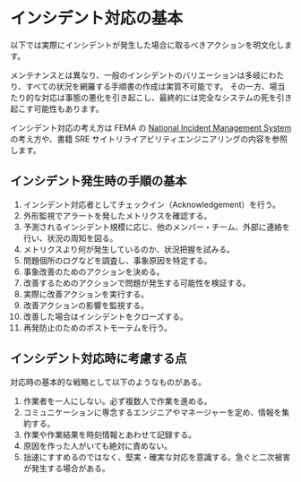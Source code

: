 # インシデント対応の基本
以下では実際にインシデントが発生した場合に取るべきアクションを明文化します。

メンテナンスとは異なり、一般のインシデントのバリエーションは多岐にわたり、すべての状況を網羅する手順書の作成は実質不可能です。
その一方、場当たり的な対応は事態の悪化を引き起こし、最終的には完全なシステムの死を引き起こす可能性もあります。

インシデント対応の考え方は FEMA の [National Incident Management System](https://www.fema.gov/emergency-managers/nims)
の考え方や、書籍 SRE サイトリライアビリティエンジニアリングの内容を参照します。

## インシデント発生時の手順の基本
1. インシデント対応者としてチェックイン（Acknowledgement）を行う。
2. 外形監視でアラートを発したメトリクスを確認する。
3. 予測されるインシデント規模に応じ、他のメンバー・チーム、外部に連絡を行い、状況の周知を図る。
4. メトリクスより何が発生しているのか、状況把握を試みる。
5. 問題個所のログなどを調査し、事象原因を特定する。
6. 事象改善のためのアクションを決める。
7. 改善するためのアクションで問題が発生する可能性を検証する。
8. 実際に改善アクションを実行する。
9. 改善アクションの影響を監視する。
10. 改善した場合はインシデントをクローズする。
11. 再発防止のためのポストモーテムを行う。

## インシデント対応時に考慮する点
対応時の基本的な戦略として以下のようなものがある。

1. 作業者を一人にしない。必ず複数人で作業を進める。
2. コミュニケーションに専念するエンジニアやマネージャーを定め、情報を集約する。
3. 作業や作業結果を時刻情報とあわせて記録する。
4. 原因を作った人がいても絶対に責めない。
5. 拙速にすすめるのではなく、堅実・確実な対応を意識する。急ぐと二次被害が発生する場合がある。